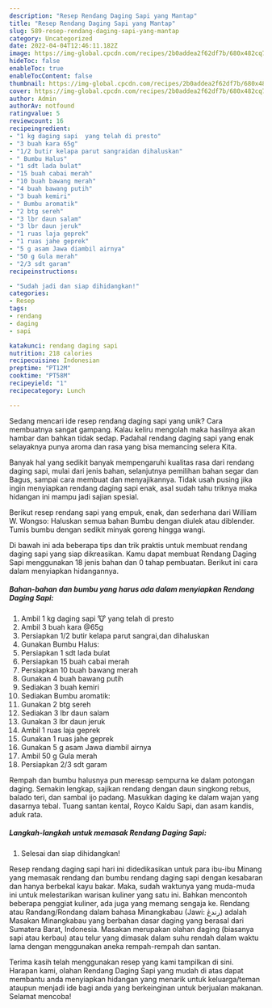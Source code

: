 ```yaml
---
description: "Resep Rendang Daging Sapi yang Mantap"
title: "Resep Rendang Daging Sapi yang Mantap"
slug: 589-resep-rendang-daging-sapi-yang-mantap
category: Uncategorized
date: 2022-04-04T12:46:11.182Z
image: https://img-global.cpcdn.com/recipes/2b0addea2f62df7b/680x482cq70/rendang-daging-sapi-foto-resep-utama.jpg
hideToc: false
enableToc: true
enableTocContent: false
thumbnail: https://img-global.cpcdn.com/recipes/2b0addea2f62df7b/680x482cq70/rendang-daging-sapi-foto-resep-utama.jpg
cover: https://img-global.cpcdn.com/recipes/2b0addea2f62df7b/680x482cq70/rendang-daging-sapi-foto-resep-utama.jpg
author: Admin
authorAv: notfound
ratingvalue: 5
reviewcount: 16
recipeingredient:
- "1 kg daging sapi  yang telah di presto"
- "3 buah kara 65g"
- "1/2 butir kelapa parut sangraidan dihaluskan"
- " Bumbu Halus"
- "1 sdt lada bulat"
- "15 buah cabai merah"
- "10 buah bawang merah"
- "4 buah bawang putih"
- "3 buah kemiri"
- " Bumbu aromatik"
- "2 btg sereh"
- "3 lbr daun salam"
- "3 lbr daun jeruk"
- "1 ruas laja geprek"
- "1 ruas jahe geprek"
- "5 g asam Jawa diambil airnya"
- "50 g Gula merah"
- "2/3 sdt garam"
recipeinstructions:

- "Sudah jadi dan siap dihidangkan!"
categories:
- Resep
tags:
- rendang
- daging
- sapi

katakunci: rendang daging sapi 
nutrition: 218 calories
recipecuisine: Indonesian
preptime: "PT12M"
cooktime: "PT58M"
recipeyield: "1"
recipecategory: Lunch

---
```





Sedang mencari ide resep rendang daging sapi yang unik? Cara membuatnya sangat gampang. Kalau keliru mengolah maka hasilnya akan hambar dan bahkan tidak sedap. Padahal rendang daging sapi yang enak selayaknya punya aroma dan rasa yang bisa memancing selera Kita.





Banyak hal yang sedikit banyak mempengaruhi kualitas rasa dari rendang daging sapi, mulai dari jenis bahan, selanjutnya pemilihan bahan segar dan Bagus, sampai cara membuat dan menyajikannya. Tidak usah pusing jika ingin menyiapkan rendang daging sapi enak,      asal sudah tahu triknya maka hidangan ini mampu jadi sajian spesial.














Berikut resep rendang sapi yang empuk, enak, dan sederhana dari William W. Wongso: Haluskan semua bahan Bumbu dengan diulek atau diblender. Tumis bumbu dengan sedikit minyak goreng hingga wangi.






Di bawah ini ada beberapa tips dan trik praktis untuk membuat rendang daging sapi yang siap dikreasikan. Kamu dapat membuat Rendang Daging Sapi menggunakan 18 jenis bahan dan 0 tahap pembuatan. Berikut ini cara dalam menyiapkan hidangannya.

<!--inarticleads1-->

##### Bahan-bahan dan bumbu yang harus ada dalam menyiapkan Rendang Daging Sapi:

1. Ambil 1 kg daging sapi 🐮 yang telah di presto
1. Ambil 3 buah kara @65g
1. Persiapkan 1/2 butir kelapa parut sangrai,dan dihaluskan
1. Gunakan  Bumbu Halus:
1. Persiapkan 1 sdt lada bulat
1. Persiapkan 15 buah cabai merah
1. Persiapkan 10 buah bawang merah
1. Gunakan 4 buah bawang putih
1. Sediakan 3 buah kemiri
1. Sediakan  Bumbu aromatik:
1. Gunakan 2 btg sereh
1. Sediakan 3 lbr daun salam
1. Gunakan 3 lbr daun jeruk
1. Ambil 1 ruas laja geprek
1. Gunakan 1 ruas jahe geprek
1. Gunakan 5 g asam Jawa diambil airnya
1. Ambil 50 g Gula merah
1. Persiapkan 2/3 sdt garam


Rempah dan bumbu halusnya pun meresap sempurna ke dalam potongan daging. Semakin lengkap, sajikan rendang dengan daun singkong rebus, balado teri, dan sambal ijo padang. Masukkan daging ke dalam wajan yang dasarnya tebal. Tuang santan kental, Royco Kaldu Sapi, dan asam kandis, aduk rata. 

<!--inarticleads2-->

##### Langkah-langkah untuk memasak Rendang Daging Sapi:


1. Selesai dan siap dihidangkan!

Resep rendang daging sapi hari ini didedikasikan untuk para ibu-ibu Minang yang memasak rendang dan bumbu rendang daging sapi dengan kesabaran dan hanya berbekal kayu bakar. Maka, sudah waktunya yang muda-muda ini untuk melestarikan warisan kuliner yang satu ini. Bahkan mencontoh beberapa penggiat kuliner, ada juga yang memang sengaja ke. Rendang atau Randang/Rondang dalam bahasa Minangkabau (Jawi: رندڠ) adalah Masakan Minangkabau yang berbahan dasar daging yang berasal dari Sumatera Barat, Indonesia. Masakan merupakan olahan daging (biasanya sapi atau kerbau) atau telur yang dimasak dalam suhu rendah dalam waktu lama dengan menggunakan aneka rempah-rempah dan santan. 

Terima kasih telah menggunakan resep yang kami tampilkan di sini. Harapan kami, olahan Rendang Daging Sapi yang mudah di atas dapat membantu anda menyiapkan hidangan yang menarik untuk keluarga/teman ataupun menjadi ide bagi anda yang berkeinginan untuk berjualan makanan. Selamat mencoba!
